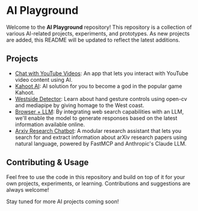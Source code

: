 # AI Playground

Welcome to the **AI Playground** repository! This repository is a collection of various AI-related projects, experiments, and prototypes. As new projects are added, this README will be updated to reflect the latest additions.

## Projects

- [Chat with YouTube Videos](https://github.com/yash9657/ai-playground/tree/main/chat-with-ytvideos): An app that lets you interact with YouTube video content using AI.
- [Kahoot AI](https://github.com/yash9657/ai-playground/tree/main/kahoot-kimg): AI solution for you to become a god in the popular game Kahoot.
- [Westside Detector](https://github.com/yash9657/ai-playground/tree/main/westside-opencv): Learn about hand gesture controls using open-cv and mediapipe by giving homage to the West coast.
- [Browser + LLM](https://github.com/yash9657/ai-playground/tree/main/bring-your-own-browser): By integrating web search capabilities with an LLM, we'll enable the model to generate responses based on the latest information available online.
- [Arxiv Research Chatbot](https://github.com/yash9657/ai-playground/tree/main/arxiv-assistant): A modular research assistant that lets you search for and extract information about arXiv research papers using natural language, powered by FastMCP and Anthropic's Claude LLM.

## Contributing & Usage

Feel free to use the code in this repository and build on top of it for your own projects, experiments, or learning. Contributions and suggestions are always welcome!

Stay tuned for more AI projects coming soon!
